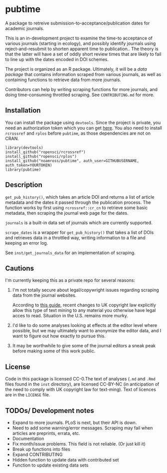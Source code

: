 # pubtime

A package to retreive submission-to-acceptance/publication dates for academic
journals.

This is an in-development project to examine the time-to acceptance of various
journals (starting in ecology), and possibly identify journals using reject-and-resubmit to shorten apparent time to publication..
The theory is that the latter will have a set of oddly short review times that
are likely to fail to line up with the dates encoded in DOI schemes.

The project is organized as an R package.  Ultimately, it will be a *data
package* that contains information scraped from various journals, as well
as containing functions to retrieve data from more journals.

Contributors can help by writing scraping functions for more journals, and doing
time-consuming throttled scraping. See `CONTRIBUTING.md` for more.

## Installation

You can install the package using `devtools`.  Since the project is private,
you need an authorization token which you can get 
[here](https://github.com/settings/tokens/new). You also need to install
`rcrossref` and `rplos` before `pubtime`, as those dependencies are not on CRAN.
    
    library(devtools)
    install_github("ropensci/rcrossref")
    install_github("ropensci/rplos")
    install_github("noamross/pubtime", auth_user=GITHUBUSERNAME, auth_token=YOURTOKEN)
    library(pubtime)

## Description

`get_pub_history()`, which takes an
article DOI and returns a list of article metadata and the dates it passed
through the publication process.  The function works by first using
`rcrossref::cr_cn` to retrieve some basic metadata, then scraping the journal
web page for the dates.

`journals` is a built-in data set of journals which are currently supported.

`scrape_dates` is a wrapper for `get_pub_history()` that takes a list of DOIs
and retrieves data in a throttled way, writing information to a file and keeping
an error log.

See `inst/get_journals_data` for an implementation of scraping.

## Cautions

I'm currently keeping this as a private repo for several reasons:

1.  I'm not totally secure about legal/copywright issues regarding scraping
    data from the journal websites.
    
    According to [this guide](https://www.gov.uk/government/uploads/system/uploads/attachment_data/file/315014/copyright-guidance-research.pdf), recent changes
    to UK copyright law explicitly allow this type of text mining to any
    material you otherwise have legal acces to read.  Situation in the U.S.
    remains more murky.
    
2.  I'd like to do some analyses looking at effects at the editor level where
    possible, but we may ultimately want to anonymize the editor data, and I
    want to figure out how exactly to pursue this.
    
3.  It may be worthwhile to give some of the journal editors a sneak peak before
    making some of this work public.

## License

Code in this package is licensed CC-0.The text of analyses (`.md` and `.Rmd` files
found in the `inst` directory), are licensed CC-BY-NC (in anticipation of the need
to comply with UK copyright law for text-ming). Text of licences are in
the `LICENSE` file. 

## TODOs/ Development notes

-   Expand to more journals.  PLoS is next, but their API is down.
-   Need to add some warning/error messages.  Scraping may fail when articles are
    preprints, errata, etc.
-   Documentation
-   Fix month/issue problems.  This field is not reliable. (Or just kill it)
-   Break up functions into files
-   Expand CONTRIBUTING
-   Hidden function to update data with contributed set
-   Function to update existing data sets
    

    
